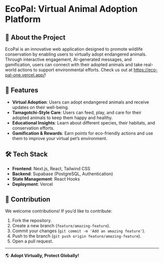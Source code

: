 # EcoPal: Virtual Animal Adoption Platform

## 🌿 About the Project
EcoPal is an innovative web application designed to promote wildlife conservation by enabling users to virtually adopt endangered animals. Through interactive engagement, AI-generated messages, and gamification, users can connect with their adopted animals and take real-world actions to support environmental efforts. Check us out at https://eco-pal-one.vercel.app/!

## 🚀 Features
- **Virtual Adoption**: Users can adopt endangered animals and receive updates on their well-being.
- **Tamagotchi-Style Care**: Users can feed, play, and care for their adopted animals to keep them happy and healthy.
- **Educational Insights**: Learn about different species, their habitats, and conservation efforts.
- **Gamification & Rewards**: Earn points for eco-friendly actions and use them to improve your virtual pet’s environment.

## 🛠️ Tech Stack
- **Frontend**: Next.js, React, Tailwind CSS
- **Backend**: Supabase (PostgreSQL, Authentication)
- **State Management**: React Hooks
- **Deployment**: Vercel

## 🐾 Contribution
We welcome contributions! If you’d like to contribute:
1. Fork the repository.
2. Create a new branch (`feature/amazing-feature`).
3. Commit your changes (`git commit -m 'Add an amazing feature'`).
4. Push to the branch (`git push origin feature/amazing-feature`).
5. Open a pull request.

---
🌎 **Adopt Virtually, Protect Globally!**

